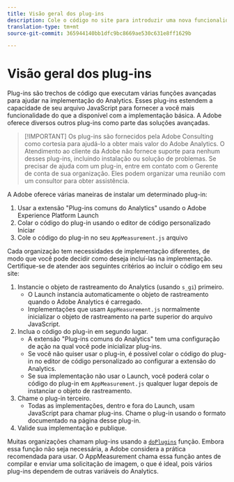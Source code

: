 ```yaml
---
title: Visão geral dos plug-ins
description: Cole o código no site para introduzir uma nova funcionalidade.
translation-type: tm+mt
source-git-commit: 365944140bb1dfc9bc8669ae530c631e8ff1629b

---
```



# Visão geral dos plug-ins

Plug-ins são trechos de código que executam várias funções avançadas para ajudar na implementação do Analytics. Esses plug-ins estendem a capacidade de seu arquivo JavaScript para fornecer a você mais funcionalidade do que a disponível com a implementação básica. A Adobe oferece diversos outros plug-ins como parte das soluções avançadas.

> [!IMPORTANT] Os plug-ins são fornecidos pela Adobe Consulting como cortesia para ajudá-lo a obter mais valor do Adobe Analytics. O Atendimento ao cliente da Adobe não fornece suporte para nenhum desses plug-ins, incluindo instalação ou solução de problemas. Se precisar de ajuda com um plug-in, entre em contato com o Gerente de conta de sua organização. Eles podem organizar uma reunião com um consultor para obter assistência.

A Adobe oferece várias maneiras de instalar um determinado plug-in:

1. Usar a extensão &quot;Plug-ins comuns do Analytics&quot; usando o Adobe Experience Platform Launch
2. Colar o código do plug-in usando o editor de código personalizado Iniciar
3. Cole o código do plug-in no seu `AppMeasurement.js` arquivo

Cada organização tem necessidades de implementação diferentes, de modo que você pode decidir como deseja incluí-las na implementação. Certifique-se de atender aos seguintes critérios ao incluir o código em seu site:

1. Instancie o objeto de rastreamento do Analytics (usando `s_gi`) primeiro.
   * O Launch instancia automaticamente o objeto de rastreamento quando o Adobe Analytics é carregado.
   * Implementações que usam `AppMeasurement.js` normalmente inicializar o objeto de rastreamento na parte superior do arquivo JavaScript.
2. Inclua o código do plug-in em segundo lugar.
   * A extensão &quot;Plug-ins comuns do Analytics&quot; tem uma configuração de ação na qual você pode inicializar plug-ins.
   * Se você não quiser usar o plug-in, é possível colar o código do plug-in no editor de código personalizado ao configurar a extensão do Analytics.
   * Se sua implementação não usar o Launch, você poderá colar o código do plug-in em `AppMeasurement.js` qualquer lugar depois de instanciar o objeto de rastreamento.
3. Chame o plug-in terceiro.
   * Todas as implementações, dentro e fora do Launch, usam JavaScript para chamar plug-ins. Chame o plug-in usando o formato documentado na página desse plug-in.
4. Valide sua implementação e publique.

Muitas organizações chamam plug-ins usando a [`doPlugins`](../functions/doplugins.md) função. Embora essa função não seja necessária, a Adobe considera a prática recomendada para usar. O AppMeasurement chama essa função antes de compilar e enviar uma solicitação de imagem, o que é ideal, pois vários plug-ins dependem de outras variáveis do Analytics.
